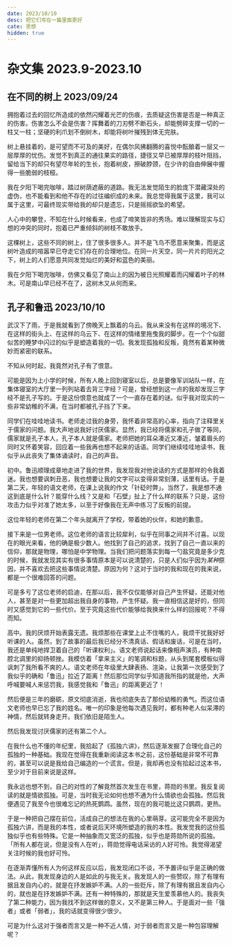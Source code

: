 ```yaml
---
date: 2023/10/10
desc: 把它们写在一篇里面更好
cate: 思想
hidden: true
---
```

# 杂文集 2023.9-2023.10

## 在不同的树上 2023/09/24

拥抱着过去的回忆所造成的依然闪耀着光芒的伤痕，去质疑这伤害是否是一种真正的伤害。伤害怎么不会是伤害？挥舞着的刀刃劈不断石头，却能劈碎支撑一切的一柱又一柱；坚硬的利爪划不倒树木，却能将树叶摧残到体无完肤。

树上悬挂着的，是可望而不可及的美好，在偶尔风拂翻腾的喜悦中酝酿着一层又一层厚厚的忧伤。发觉不到真正的通往果实的路径，捷径又早已被厚厚的枝叶阻挡，留给当下的却只有望尽年轮的生长，抱着树皮，擦破脖颈，在少许的自由伸展中握得一些脆弱的枝桠。

我在夕阳下喝完咖啡，踏过树荫遮蔽的道路。我无法发觉陌生的脸庞下潜藏深处的虚伪，也不能看到和他不存在的过往编织成的未来。我总觉得我属于这里，我可以属于这里，可最终现实带给我的却只是遗忘，只是摇摇欲坠的希望。

人心中的攀登，不知在什么时候看来，也成了啼笑皆非的秀场。难以理解现实与幻想的冲突的同时，抱着已严重倾斜的树枝不敢放手。

这棵树上，这些不同的树上，住了很多很多人。并不是飞鸟不愿意来聚集，而是这树叶造成的喧嚣早已夺走它们存在的合理地位。在同一片天空，同一片片的阳光之下，树上的人们愿意共同发觉灿烂的美好和蓝色的美丽。

我在夕阳下喝完咖啡，仿佛又看见了南山上的因为被日光照耀着而闪耀着叶子的林木。可是南山早已经不在了，这树木又从何而来。

## 孔子和鲁迅 2023/10/10

武汉下了雨，于是我就看到了傍晚天上飘着的乌云。我从来没有在这样的境况下、在这样的街头上、在这样的乌云下、在这样的情绪里拖曳我的脚步。在一个个似甜似苦的睡梦中闪过的似乎是塑造着我的一切。我发现孤独和反叛，竟然有着某种微妙而紧密的联系。

不知从何时起，我竟然对孔子有了恨意。

可能是因为上小学的时候，所有人晚上回到寝室以后，总是要像军训站队一样，在集体寝室的大厅里一列列站着去背三字经？可是，曾经想到这一点的我却发现三字经不是孔子写的。于是这份恨意也就成了一个一直存在着的谜。似乎我对现实的一些非常幼稚的不满，在当时都被孔子挡了下来。

同学们在哇哇地读书。老师走过我的身旁，我怀着非常高的心率，指向了注释里关于儒家的问题。我大声地说我好讨厌儒家。显然，我已经将儒家和孔子做了等同，儒家就是孔子本人，孔子本人就是儒家。老师把她的耳朵凑近又凑近，皱着眉头的同时又怀着笑容，回应着一些我再也想不起来的话语。同学们继续哇哇地读书，我似乎从此丧失了集体诵读时，自己的声音。

初中。鲁迅顺理成章地走进了我的世界，我发现我对他说话的方式是那样的令我着迷。我也想要讽刺丑恶，我也想要让我的文字可以变得非常刻薄，话里有话。于是第二天，年轻的语文老师，在课上说我的作文「针砭时弊」。当然了，我是想不通这到底是什么针？能穿什么线？又是和「石壁」扯上了什么样的联系？只是，这份攻击力似乎对准了她太多，以至于好像我在无声中练习了反叛的前提。

这位年轻的老师在第二个年头就离开了学校，带着她的伙伴，和她的歉意。

接下来是一位男老师。这位老师的语言比较犀利，似乎在同事之间并不讨喜。以现在的眼光来看，他的确是极少数人。他找到了自己的追求，找到了自己一直以来的信仰，那就是物理，哪怕是中学物理。当我们把问题落实到每一勺盐究竟是多少克的时候，我就发现其实有很多事情原本是可以说清楚的，只是人们似乎因为*某种*原因，并不喜欢去把这些事情说清楚。原因为何？这对于当时的我和现在的我来说，都是一个很难回答的问题。

可是多亏了这位老师的启迪，在那以后，我不仅仅能够对自己产生怀疑，还能对他人，甚至是对一些更加超出我自身的事物，产生怀疑。我一直相信这是好的，但同时又感觉到它的一些代价。至于究竟这些代价能够给我换来什么样的回报呢？不得而知。

高中。我的厌烦开始表露无遗。我烦那些在课堂上止不住嘴的人，我烦干扰我好好听课的人。虽然，到了故事的最后我已经分不清真话、假话和废话，可是在当时，我还是单纯地捍卫着自己的「听课权利」。语文老师说起话来像相声演员，有种南腔北调里的抑扬顿挫。我模仿着「拿来主义」的笔调和标题，从头到尾套模板似得讽刺了我所看不爽的人。语文老师在年级里大肆表扬、渲染，让我第一次感受到了我似乎的确和「鲁迅」拉近了距离！然后那位同学似乎知道我所指的就是他，大声呼喊要喊人来惩罚我，我感觉我和「鲁迅」的距离更近了！

然后便是三年的磨砺，原文彻底消逝，我也彻底失去了那份幼稚的勇气。而这位语文老师也早已忘了我的姓名。唯一的印象是他每次遇见我时，都有种老人似呆滞的神情，然后就转身走开。我们依旧是陌生人。

然后我发现讨厌儒家的还有第二个人。

在我什么也不懂的年纪里，我拾起了《孤独六讲》，然后逐渐发掘了合理化自己的孤独的一种基础。我现在觉得在我重新阅读这本书之前，这份基础是非常不可靠的，甚至可以说是我给自己编造的一个谎言。但是，我却再也没有拾起过这本书，至少对于目前来说是这样。

我永远也想不到，自己的对性的了解竟然首次发生在书里，蒋勋的书里。我反复阅读的就是情欲孤独。可是，当时我无论如何也想不通为什么情欲也会孤独。然后我便遇见了我至今也很难忘记的热死鹦鹉。虽然，现在的我可能比这只鹦鹉，更热。

于是一种把自己摆在前位，活成自己的想法在我的心里萌芽。这可能完全不是因为孤独六讲，而是我的本性，或者说后天环境所塑造的我的本性。我发觉我的这份孤独似乎也有些特殊。它是一种抽象而又宽泛的孤独，似乎也是蒋勋所说的孤独。「所有人都在说，但是没有人在听」，蒋勋觉得电话采访的人好可怜。我觉得渴望关注时候的我也好可怜。

在逐渐弄懂所有人为何这样反应以后，我发现闭口不谈，不予置评似乎是正确的做法。从此，我发现身边的人是如此的与我无关。我发现人的一些赞叹，除了有理有据且发自内心的，就是在抒发嫉妒不满。人的一些贬斥，除了有理有据且发自内心的，就也是在抒发嫉妒不满。还有一种特殊的，那就是天生爱羡慕他人的。我丧失了第二种能力，因为我找不到这样做的意义，又不是第三种人。于是面对一些「强者」或者「弱者」，我的话就变得很少很少。

可是为什么这对于强者而言又是一种不近人情，对于弱者而言又是一种包容理解呢？


